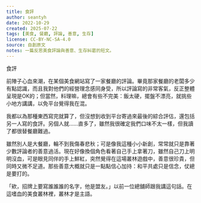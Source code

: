 ```yaml
---
title: 食評
author: seantyh
date: 2022-10-29
created: 2025-07-22
tags: [美食, 餐廳, 評論, 善意, 生存]
license: CC-BY-NC-SA-4.0
source: 自創原文
notes: 一篇反思美食評論與善意、生存糾葛的短文。
---
```

食評

前陣子心血來潮，在某個美食網站寫了一家餐廳的評論。畢竟那家餐廳的老闆多少有點認識，而且我對他們的經營理念感同身受，所以評論寫的非常客氣，反正整體呈現是OK的；但當然，料理嘛，總會有些不完美：飯太硬，擺盤不漂亮，就挑些小地方講講，以免平台覺得我在混。

我都以為那種東西寫完就算了，但沒想到收到平台寄過來最後的綜合評估，還包括另一人寫的食評。另個人就……直多了，雖然我很確定我們口味不太一樣，但我讀了都很替餐廳難過。

雖然別人是大餐廳，輪不到我傷春悲秋；可是像我這種小小新創，常常就只是靠著少數評論者的善意過活。現在好像換個角色看著自己手上拿著刀，雖然自己刀上明明沒血，可是眼見同伴的手上鮮紅，突然覺得在這場叢林遊戲中，善意很珍貴，但同時又微不足道。那些善意大概就只是一點點信心加持：和平共處只是信念，仗總是要打的。

「欸，招牌上要寫誰誰誰的名字，他是盟友。」以前一位總舖師跟我講這句話。在這嗜血的美食叢林裡，叢林才是主語。